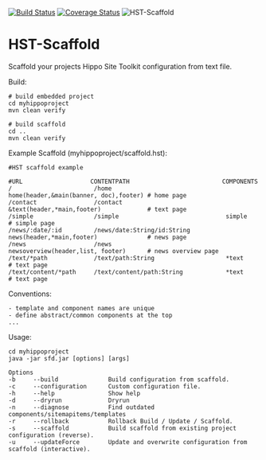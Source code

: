 [![Build Status](https://travis-ci.org/jbloemendal/hst-scaffold.svg?branch=master)](https://travis-ci.org/jbloemendal/hst-scaffold)
[![Coverage Status](https://coveralls.io/repos/github/jbloemendal/hst-scaffold/badge.svg?branch=master)](https://coveralls.io/github/jbloemendal/hst-scaffold?branch=master)
![HST-Scaffold](https://raw.githubusercontent.com/jbloemendal/hst-scaffold/master/logo.png)

HST-Scaffold
============

Scaffold your projects Hippo Site Toolkit configuration from text file.

Build:
```
# build embedded project
cd myhippoproject
mvn clean verify

# build scaffold
cd .. 
mvn clean verify
```

Example Scaffold (myhippoproject/scaffold.hst):
```
#HST scaffold example

#URL                   CONTENTPATH                          COMPONENTS
/                       /home                                home(header,&main(banner, doc),footer) # home page
/contact                /contact                             &text(header,*main,footer)             # text page
/simple                 /simple                              simple                                 # simple page
/news/:date/:id         /news/date:String/id:String          news(header,*main,footer)              # news page
/news                   /news                                newsoverview(header,list, footer)      # news overview page
/text/*path             /text/path:String                    *text                                  # text page
/text/content/*path     /text/content/path:String            *text                                  # text page
```

Conventions:
```
- template and component names are unique
- define abstract/common components at the top
...
```

Usage:
```
cd myhippoproject
java -jar sfd.jar [options] [args]

Options
-b     --build              Build configuration from scaffold.
-c     --configuration      Custom configuration file.
-h     --help               Show help
-d     --dryrun             Dryrun
-n     --diagnose           Find outdated components/sitemapitems/templates
-r     --rollback           Rollback Build / Update / Scaffold.
-s     --scaffold           Build scaffold from existing project configuration (reverse).
-u     --updateForce        Update and overwrite configuration from scaffold (interactive).
```

